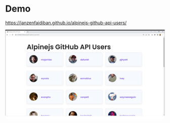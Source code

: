 # Demo
https://janzenfaidiban.github.io/alpinejs-github-api-users/

![alt text](https://github.com/janzenfaidiban/alpinejs-github-api-users/blob/main/alpinejs-github-api-users.png?raw=true)

